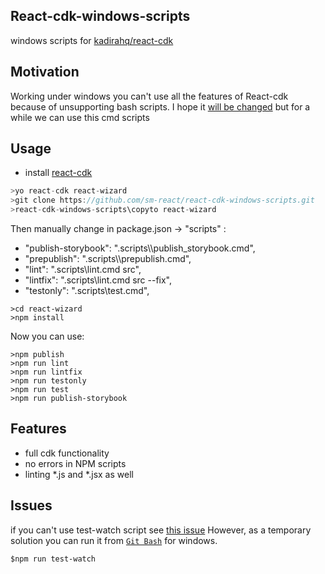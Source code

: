 ## React-cdk-windows-scripts
windows scripts for [kadirahq/react-cdk](https://github.com/kadirahq/react-cdk)
## Motivation 
Working under windows you can't use all the features of React-cdk because of unsupporting bash scripts. I hope it [will be changed](https://github.com/kadirahq/react-cdk/issues/6) but for a while we can use this cmd scripts
## Usage
- install [react-cdk](https://github.com/kadirahq/react-cdk)
~~~js 
>yo react-cdk react-wizard
>git clone https://github.com/sm-react/react-cdk-windows-scripts.git
>react-cdk-windows-scripts\copyto react-wizard
~~~
Then manually change in package.json -> "scripts" : 
- "publish-storybook": ".scripts\\\\publish_storybook.cmd",
- "prepublish": ".scripts\\\\prepublish.cmd",
- "lint": ".scripts\\lint.cmd src",
- "lintfix": ".scripts\\lint.cmd src --fix",
- "testonly": ".scripts\\test.cmd",
~~~
>cd react-wizard
>npm install
~~~

Now you can use:
~~~
>npm publish
>npm run lint
>npm run lintfix
>npm run testonly
>npm run test
>npm run publish-storybook

~~~

## Features
- full cdk functionality
- no errors in NPM scripts
- linting *.js and *.jsx as well

## Issues
if you can't use test-watch script see [this issue](https://github.com/mochajs/mocha/issues/2327)
However, as a temporary solution you can run it from [`Git Bash`](https://git-scm.com/download) for windows.
~~~
$npm run test-watch
~~~
